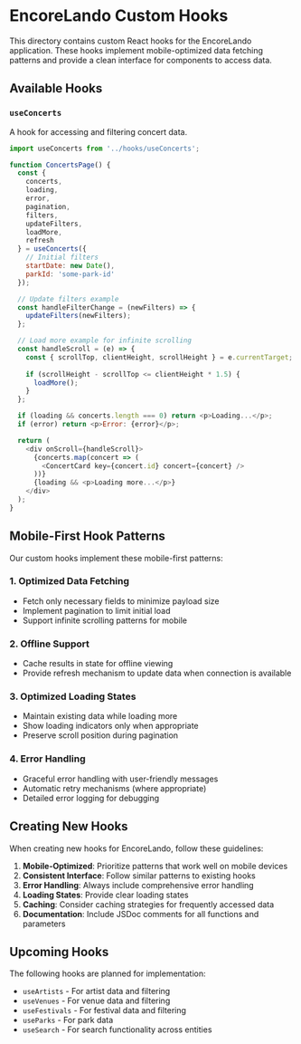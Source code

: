 # EncoreLando Custom Hooks

This directory contains custom React hooks for the EncoreLando application. These hooks implement mobile-optimized data fetching patterns and provide a clean interface for components to access data.

## Available Hooks

### `useConcerts`

A hook for accessing and filtering concert data.

```javascript
import useConcerts from '../hooks/useConcerts';

function ConcertsPage() {
  const { 
    concerts, 
    loading, 
    error, 
    pagination,
    filters,
    updateFilters,
    loadMore,
    refresh
  } = useConcerts({
    // Initial filters
    startDate: new Date(),
    parkId: 'some-park-id'
  });

  // Update filters example
  const handleFilterChange = (newFilters) => {
    updateFilters(newFilters);
  };

  // Load more example for infinite scrolling
  const handleScroll = (e) => {
    const { scrollTop, clientHeight, scrollHeight } = e.currentTarget;
    
    if (scrollHeight - scrollTop <= clientHeight * 1.5) {
      loadMore();
    }
  };

  if (loading && concerts.length === 0) return <p>Loading...</p>;
  if (error) return <p>Error: {error}</p>;

  return (
    <div onScroll={handleScroll}>
      {concerts.map(concert => (
        <ConcertCard key={concert.id} concert={concert} />
      ))}
      {loading && <p>Loading more...</p>}
    </div>
  );
}
```

## Mobile-First Hook Patterns

Our custom hooks implement these mobile-first patterns:

### 1. Optimized Data Fetching

- Fetch only necessary fields to minimize payload size
- Implement pagination to limit initial load
- Support infinite scrolling patterns for mobile

### 2. Offline Support

- Cache results in state for offline viewing
- Provide refresh mechanism to update data when connection is available

### 3. Optimized Loading States

- Maintain existing data while loading more
- Show loading indicators only when appropriate
- Preserve scroll position during pagination

### 4. Error Handling

- Graceful error handling with user-friendly messages
- Automatic retry mechanisms (where appropriate)
- Detailed error logging for debugging

## Creating New Hooks

When creating new hooks for EncoreLando, follow these guidelines:

1. **Mobile-Optimized**: Prioritize patterns that work well on mobile devices
2. **Consistent Interface**: Follow similar patterns to existing hooks
3. **Error Handling**: Always include comprehensive error handling
4. **Loading States**: Provide clear loading states
5. **Caching**: Consider caching strategies for frequently accessed data
6. **Documentation**: Include JSDoc comments for all functions and parameters

## Upcoming Hooks

The following hooks are planned for implementation:

- `useArtists` - For artist data and filtering
- `useVenues` - For venue data and filtering
- `useFestivals` - For festival data and filtering
- `useParks` - For park data
- `useSearch` - For search functionality across entities
